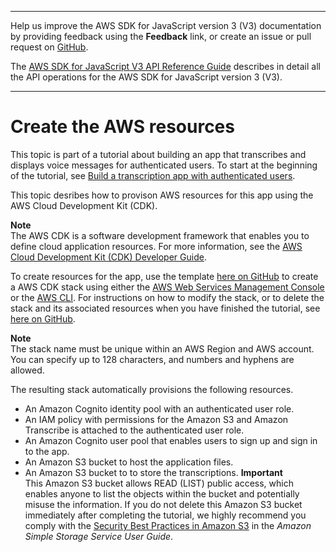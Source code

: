--------

Help us improve the AWS SDK for JavaScript version 3 \(V3\) documentation by providing feedback using the **Feedback** link, or create an issue or pull request on [GitHub](https://github.com/awsdocs/aws-sdk-for-javascript-v3)\.

 The [AWS SDK for JavaScript V3 API Reference Guide](https://docs.aws.amazon.com/AWSJavaScriptSDK/v3/latest/index.html) describes in detail all the API operations for the AWS SDK for JavaScript version 3 \(V3\)\.

--------

# Create the AWS resources<a name="transcribe-app-provision-resources"></a>

This topic is part of a tutorial about building an app that transcribes and displays voice messages for authenticated users\. To start at the beginning of the tutorial, see [Build a transcription app with authenticated users](transcribe-app.md)\. 

This topic desribes how to provison AWS resources for this app using the AWS Cloud Development Kit \(CDK\)\.

**Note**  
The AWS CDK is a software development framework that enables you to define cloud application resources\. For more information, see the [AWS Cloud Development Kit \(CDK\) Developer Guide](https://docs.aws.amazon.com/cdk/latest/guide/home.html)\.

To create resources for the app, use the template [here on GitHub](https://github.com/awsdocs/aws-doc-sdk-examples/blob/master/javascriptv3/example_code/cross-services/transcription-app/setup.yaml) to create a AWS CDK stack using either the [AWS Web Services Management Console](https://docs.aws.amazon.com/AWSCloudFormation/latest/UserGuide/cfn-console-create-stack.html) or the [AWS CLI](https://docs.aws.amazon.com/AWSCloudFormation/latest/UserGuide/using-cfn-cli-creating-stack.html)\. For instructions on how to modify the stack, or to delete the stack and its associated resources when you have finished the tutorial, see [here on GitHub](https://github.com/awsdocs/aws-doc-sdk-examples/blob/master/resources/cdk/javascript_example_code_transcribe_demo/)\.

**Note**  
The stack name must be unique within an AWS Region and AWS account\. You can specify up to 128 characters, and numbers and hyphens are allowed\.

The resulting stack automatically provisions the following resources\.
+  An Amazon Cognito identity pool with an authenticated user role\.
+ An IAM policy with permissions for the Amazon S3 and Amazon Transcribe is attached to the authenticated user role\.
+  An Amazon Cognito user pool that enables users to sign up and sign in to the app\.
+ An Amazon S3 bucket to host the application files\.
+ An Amazon S3 bucket to to store the transcriptions\.
**Important**  
This Amazon S3 bucket allows READ \(LIST\) public access, which enables anyone to list the objects within the bucket and potentially misuse the information\. If you do not delete this Amazon S3 bucket immediately after completing the tutorial, we highly recommend you comply with the [Security Best Practices in Amazon S3](https://docs.aws.amazon.com/AmazonS3/latest/dev/compM.html) in the *Amazon Simple Storage Service User Guide*\. 